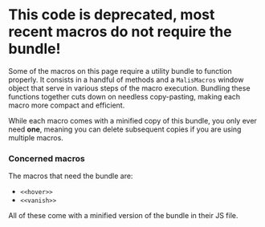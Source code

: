 # This code is deprecated, most recent macros do not require the bundle! #


Some of the macros on this page require a utility bundle to function properly.
It consists in a handful of methods and a `MalisMacros` window object that serve in various steps of the macro execution.
Bundling these functions together cuts down on needless copy-pasting, making each macro more compact and efficient.

While each macro comes with a minified copy of this bundle, you only ever need <b>one</b>, meaning you can delete subsequent copies if you are using multiple macros.

### Concerned macros ###

The macros that need the bundle are: 

* `<<hover>>`
* `<<vanish>>`

All of these come with a minified version of the bundle in their JS file.
